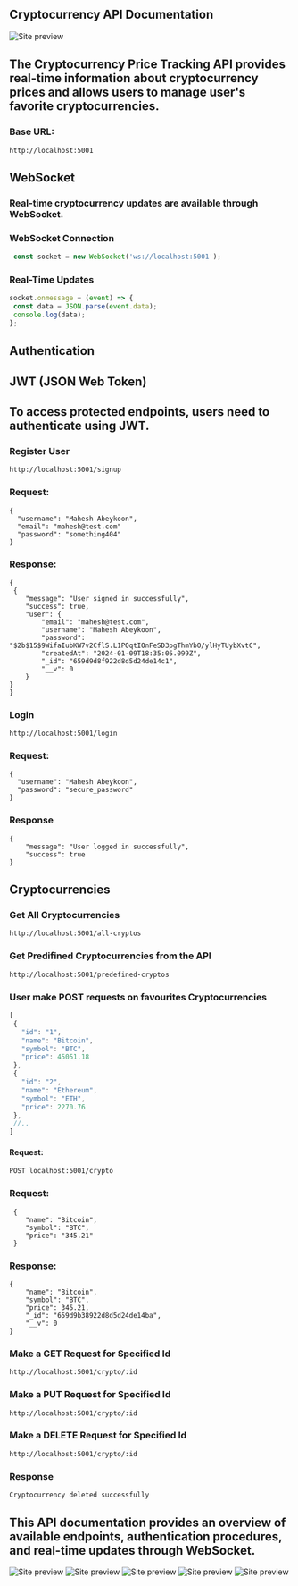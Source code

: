 ## Cryptocurrency API Documentation 
![Site preview](./crypto_app.gif)

## The Cryptocurrency Price Tracking API provides real-time information about cryptocurrency prices and allows users to manage user's favorite cryptocurrencies.

### Base URL:
 ```console
 http://localhost:5001
 ```

## WebSocket

### Real-time cryptocurrency updates are available through WebSocket.
### WebSocket Connection
 ```jsx harmony
  const socket = new WebSocket('ws://localhost:5001');
```
### Real-Time Updates

 ```jsx harmony
 socket.onmessage = (event) => {
  const data = JSON.parse(event.data);
  console.log(data);
};
```

## Authentication
## JWT (JSON Web Token)
## To access protected endpoints, users need to authenticate using JWT.

### Register User
```console
http://localhost:5001/signup
 ```
### Request:
```console
{
  "username": "Mahesh Abeykoon",
  "email": "mahesh@test.com"
  "password": "something404"
}
 ```

### Response:
```console
{
 {
    "message": "User signed in successfully",
    "success": true,
    "user": {
        "email": "mahesh@test.com",
        "username": "Mahesh Abeykoon",
        "password": "$2b$15$9WifaIubKW7v2CflS.L1POqtIOnFeSD3pgThmYbO/ylHyTUybXvtC",
        "createdAt": "2024-01-09T18:35:05.099Z",
        "_id": "659d9d8f922d8d5d24de14c1",
        "__v": 0
    }
}
}
```

### Login
```console
http://localhost:5001/login
```
### Request:

```console
{
  "username": "Mahesh Abeykoon",
  "password": "secure_password"
}
```
### Response
```console
{
    "message": "User logged in successfully",
    "success": true
}
```
## Cryptocurrencies
### Get All Cryptocurrencies

```console
http://localhost:5001/all-cryptos
```
### Get Predifined Cryptocurrencies from the API

```console
http://localhost:5001/predefined-cryptos
```
### User make POST requests on favourites Cryptocurrencies

 ```jsx harmony
[
  {
    "id": "1",
    "name": "Bitcoin",
    "symbol": "BTC",
    "price": 45051.18
  },
  {
    "id": "2",
    "name": "Ethereum",
    "symbol": "ETH",
    "price": 2270.76
  },
  //..
]
```
#### Request:
```console
POST localhost:5001/crypto
```

### Request:
```console
 {
    "name": "Bitcoin",
    "symbol": "BTC",
    "price": "345.21"
 }
```
### Response:
```console
{
    "name": "Bitcoin",
    "symbol": "BTC",
    "price": 345.21,
    "_id": "659d9b38922d8d5d24de14ba",
    "__v": 0
}
```
### Make a GET Request for Specified Id

```console
http://localhost:5001/crypto/:id
```
### Make a PUT Request for Specified Id
```console
http://localhost:5001/crypto/:id
```
### Make a DELETE Request for Specified Id
```console
http://localhost:5001/crypto/:id
```
### Response
```console
Cryptocurrency deleted successfully
```

## This API documentation provides an overview of available endpoints, authentication procedures, and real-time updates through WebSocket. 
 
![Site preview](/incorrect_email.png)
![Site preview](/signup.png)
![Site preview](/sucessfull_signup.png)
![Site preview](/live_data.png)
![Site preview](/crud.png)


